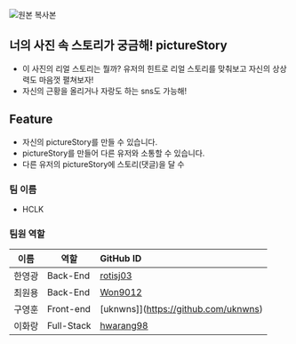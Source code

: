 ![원본 복사본](https://user-images.githubusercontent.com/89367209/158614822-f04d5bfd-7543-4f1b-ad23-845583dbfcbd.png)

## 너의 사진 속 스토리가 궁금해! pictureStory
* 이 사진의 리얼 스토리는 뭘까? 유저의 힌트로 리얼 스토리를 맞춰보고 자신의 상상력도 마음껏 펼쳐보자!
* 자신의 근황을 올리거나 자랑도 하는 sns도 가능해!



## Feature
 - 자신의 pictureStory를 만들 수 있습니다.
 - pictureStory를 만들어 다른 유저와 소통할 수 있습니다.
 - 다른 유저의 pictureStory에 스토리(댓글)을 달 수 

### 팀 이름
- HCLK

### 팀원 역할

| 이름         | 역할       | GitHub ID    |
| ------------ | ---------- | :--- |
| 한영광 | Back-End | [rotisj03](https://github.com/rotisj03) |
| 최원용 | Back-End | [Won9012](https://github.com/Won9012) |
| 구영훈 | Front-end | [uknwns]](https://github.com/uknwns) |
| 이화랑 | Full-Stack | [hwarang98](https://github.com/hwarang98) |
